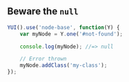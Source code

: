 ##  Beware the `null`

```javascript
YUI().use('node-base', function(Y) {
    var myNode = Y.one('#not-found');

    console.log(myNode); //=> null

    // Error thrown
    myNode.addClass('my-class');
});
```
